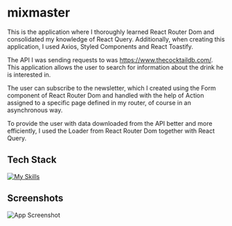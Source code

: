 # mixmaster

This is the application where I thoroughly learned React Router Dom and consolidated my knowledge of React Query. Additionally, when creating this application, I used Axios, Styled Components and React Toastify.

The API I was sending requests to was https://www.thecocktaildb.com/. This application allows the user to search for information about the drink he is interested in.

The user can subscribe to the newsletter, which I created using the Form component of React Router Dom and handled with the help of Action assigned to a specific page defined in my router, of course in an asynchronous way.

To provide the user with data downloaded from the API better and more efficiently, I used the Loader from React Router Dom together with React Query.

## Tech Stack

[![My Skills](https://skillicons.dev/icons?i=js,react,html,css)](https://skillicons.dev)

## Screenshots

![App Screenshot](https://thumbs2.imgbox.com/97/21/7xgTYyih_t.png)

